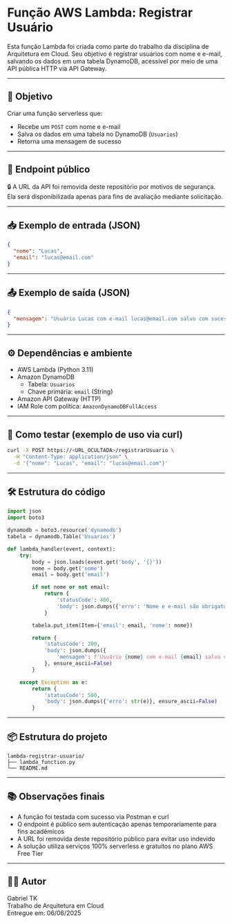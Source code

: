 # Função AWS Lambda: Registrar Usuário

Esta função Lambda foi criada como parte do trabalho da disciplina de Arquitetura em Cloud. Seu objetivo é registrar usuários com nome e e-mail, salvando os dados em uma tabela DynamoDB, acessível por meio de uma API pública HTTP via API Gateway.

---

## 📌 Objetivo

Criar uma função serverless que:
- Recebe um `POST` com nome e e-mail
- Salva os dados em uma tabela no DynamoDB (`Usuarios`)
- Retorna uma mensagem de sucesso

---

## 🚀 Endpoint público

🔒 A URL da API foi removida deste repositório por motivos de segurança.  
Ela será disponibilizada apenas para fins de avaliação mediante solicitação.

---

## 📥 Exemplo de entrada (JSON)

```json
{
  "nome": "Lucas",
  "email": "lucas@email.com"
}
```

---

## 📤 Exemplo de saída (JSON)

```json
{
  "mensagem": "Usuário Lucas com e-mail lucas@email.com salvo com sucesso."
}
```

---

## ⚙️ Dependências e ambiente

- AWS Lambda (Python 3.11)
- Amazon DynamoDB
  - Tabela: `Usuarios`
  - Chave primária: `email` (String)
- Amazon API Gateway (HTTP)
- IAM Role com política: `AmazonDynamoDBFullAccess`

---

## 🧪 Como testar (exemplo de uso via curl)

```bash
curl -X POST https://<URL_OCULTADA>/registrarUsuario \
  -H "Content-Type: application/json" \
  -d '{"nome": "Lucas", "email": "lucas@email.com"}'
```

---

## 🛠️ Estrutura do código

```python
import json
import boto3

dynamodb = boto3.resource('dynamodb')
tabela = dynamodb.Table('Usuarios')

def lambda_handler(event, context):
    try:
        body = json.loads(event.get('body', '{}'))
        nome = body.get('nome')
        email = body.get('email')

        if not nome or not email:
            return {
                'statusCode': 400,
                'body': json.dumps({'erro': 'Nome e e-mail são obrigatórios'}, ensure_ascii=False)
            }

        tabela.put_item(Item={'email': email, 'nome': nome})

        return {
            'statusCode': 200,
            'body': json.dumps({
                'mensagem': f'Usuário {nome} com e-mail {email} salvo com sucesso.'
            }, ensure_ascii=False)
        }

    except Exception as e:
        return {
            'statusCode': 500,
            'body': json.dumps({'erro': str(e)}, ensure_ascii=False)
        }
```

---

## 📦 Estrutura do projeto

```
lambda-registrar-usuario/
├── lambda_function.py
└── README.md
```

---

## 📚 Observações finais

- A função foi testada com sucesso via Postman e curl
- O endpoint é público sem autenticação apenas temporariamente para fins acadêmicos
- A URL foi removida deste repositório público para evitar uso indevido
- A solução utiliza serviços 100% serverless e gratuitos no plano AWS Free Tier

---

## 👨‍💻 Autor

Gabriel TK  
Trabalho de Arquitetura em Cloud  
Entregue em: 06/06/2025
